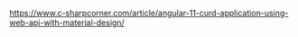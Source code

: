 https://www.c-sharpcorner.com/article/angular-11-curd-application-using-web-api-with-material-design/